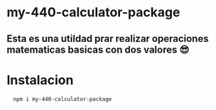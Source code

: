 # my-440-calculator-package

## Esta es una utildad prar realizar operaciones matematicas basicas con dos valores 😎

# Instalacion

```bash
  npm i my-440-calculator-package
```